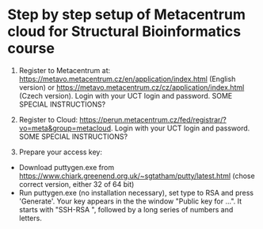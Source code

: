 # Step by step setup of Metacentrum cloud for Structural Bioinformatics course

1. Register to Metacentrum at:
https://metavo.metacentrum.cz/en/application/index.html (English version) or
https://metavo.metacentrum.cz/cz/application/index.html (Czech version).
Login with your UCT login and password. SOME SPECIAL INSTRUCTIONS?

2. Register to Cloud:
https://perun.metacentrum.cz/fed/registrar/?vo=meta&group=metacloud.
Login with your UCT login and password. SOME SPECIAL INSTRUCTIONS?

3. Prepare your access key:
- Download puttygen.exe from https://www.chiark.greenend.org.uk/~sgtatham/putty/latest.html (chose correct version, either 32 of 64 bit)
- Run puttygen.exe (no installation necessary), set type to RSA and press 'Generate'. Your key appears in the the window "Public key for ...". It starts with "SSH-RSA ", followed by a long series of numbers and letters.


